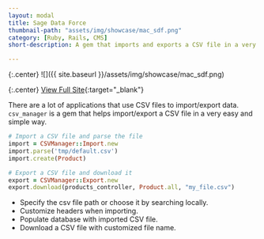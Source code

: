 ```yaml
---
layout: modal
title: Sage Data Force
thumbnail-path: "assets/img/showcase/mac_sdf.png"
category: [Ruby, Rails, CMS]
short-description: A gem that imports and exports a CSV file in a very easy and simple way.

---
```


{:.center}
![]({{ site.baseurl }}/assets/img/showcase/mac_sdf.png)

{:.center}
[View Full Site](https://github.com/ghbooth12/csv_manager){:target="\_blank"}


There are a lot of applications that use CSV files to import/export data. `csv_manager` is a gem that helps import/export a CSV file in a very easy and simple way.

```ruby
# Import a CSV file and parse the file
import = CSVManager::Import.new
import.parse('tmp/default.csv')
import.create(Product)

# Export a CSV file and download it
export = CSVManager::Export.new
export.download(products_controller, Product.all, "my_file.csv")
```


* Specify the csv file path or choose it by searching locally.
* Customize headers when importing.
* Populate database with imported CSV file.
* Download a CSV file with customized file name.